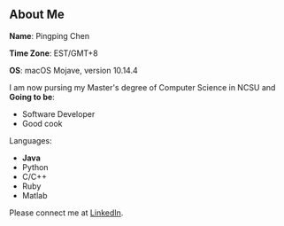 ## About Me
**Name**: Pingping Chen 

**Time Zone**: EST/GMT+8 

**OS**: macOS Mojave, version 10.14.4


I am now pursing my Master's degree of Computer Science in NCSU and **Going to be**:
- Software Developer
- Good cook


Languages:

- **Java**
- Python
- C/C++
- Ruby
- Matlab


Please connect me at [LinkedIn](https://www.linkedin.com/in/pingping-chen-15a409171/).
